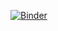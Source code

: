 [![Binder](https://mybinder.org/badge_logo.svg)](https://mybinder.org/v2/gh/modalsoul0226/my-Jupyter-notebook/master)
